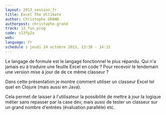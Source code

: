 ```yaml
---
layout: 2013_session_fr
title: Excel The Ultimate
author: Christophe GRAND
authorpost: christophe-grand
track: 13_fun_prog
code: s13fp2a
web: 
language: fr
schedule : jeudi 24 octobre 2013, 13:30 - 14:15
---
```


Le langage de formule est le langage fonctionnel le plus répandu.
Qui n'a jamais eu à traduire une feuille Excel en code ? Pour recevoir le lendemain une version mise à jour de de ce même classeur ?

Dans cette présentation je montre comment utiliser un classeur Excel tel quel en Clojure (mais aussi en Java). 

Cela permet de laisser à l'utilisateur la possibilité de mettre à jour la logique métier sans repasser par la case dev, mais aussi de tester un classeur sur un grand nombre d'entrées (évaluation parallèle) etc. 
